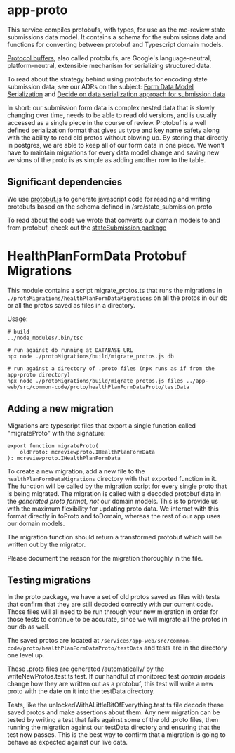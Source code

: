 # app-proto

This service compiles protobufs, with types, for use as the mc-review state submissions data model. It contains a schema for the submissions data and functions for converting between protobuf and Typescript domain models.

[Protocol buffers](https://developers.google.com/protocol-buffers), also called protobufs, are Google's language-neutral, platform-neutral, extensible mechanism for serializing structured data.

To read about the strategy behind using protobufs for encoding state submission data, see our ADRs on the subject: [Form Data Model Serialization](../../docs/architectural-decision-records/008-form-data-serialization.md) and [Decide on data serialization approach for submission data](../../docs/architectural-decision-records/009-data-serialization-framework.md)

In short: our submission form data is complex nested data that is slowly changing over time, needs to be able to read old versions, and is usually accessed as a single piece in the course of review. Protobuf is a well defined serialization format that gives us type and key name safety along with the ability to read old protos without blowing up. By storing that directly in postgres, we are able to keep all of our form data in one piece. We won't have to maintain migrations for every data model change and saving new versions of the proto is as simple as adding another row to the table.

## Significant dependencies

We use [protobuf.js](https://github.com/protobufjs/protobuf.js) to generate javascript code for reading and writing protobufs based on the schema defined in /src/state_submission.proto

To read about the code we wrote that converts our domain models to and from protobuf, check out the [stateSubmission package](https://github.com/Enterprise-CMCS/managed-care-review/tree/main/services/app-web/src/common-code/proto/healthPlanFormDataProto)

# HealthPlanFormData Protobuf Migrations

This module contains a script migrate_protos.ts that runs the migrations in `./protoMigrations/healthPlanFormDataMigrations` on all the protos in our db or all the protos saved as files in a directory.

Usage:

```
# build
../node_modules/.bin/tsc

# run against db running at DATABASE_URL
npx node ./protoMigrations/build/migrate_protos.js db

# run against a directory of .proto files (npx runs as if from the app-proto directory)
npx node ./protoMigrations/build/migrate_protos.js files ../app-web/src/common-code/proto/healthPlanFormDataProto/testData

```

## Adding a new migration

Migrations are typescript files that export a single function called "migrateProto" with the signature:

```
export function migrateProto(
    oldProto: mcreviewproto.IHealthPlanFormData
): mcreviewproto.IHealthPlanFormData
```

To create a new migration, add a new file to the `healthPlanFormDataMigrations` directory with that exported function in it. The function will be called by the migration script for every single proto that is being migrated. The migration is called with a decoded protobuf data in the _generated proto format_, _not_ our domain models. This is to provide us with the maximum flexibility for updating proto data. We interact with this format directly in toProto and toDomain, whereas the rest of our app uses our domain models.

The migration function should return a transformed protobuf which will be written out by the migrator.

Please document the reason for the migration thoroughly in the file.

## Testing migrations

In the proto package, we have a set of old protos saved as files with tests that confirm that they are still decoded correctly with our current code. Those files will all need to be run through your new migration in order for those tests to continue to be accurate, since we will migrate all the protos in our db as well.

The saved protos are located at `/services/app-web/src/common-code/proto/healthPlanFormDataProto/testData` and tests are in the directory one level up.

These .proto files are generated /automatically/ by the writeNewProtos.test.ts test. If our handful of monitored test _domain models_ change how they are written out as a protobuf, this test will write a new proto with the date on it into the testData directory.

Tests, like the unlockedWithALittleBitOfEverything.test.ts file decode these saved protos and make assertions about them. Any new migration can be tested by writing a test that fails against some of the old .proto files, then running the migration against our testData directory and ensuring that the test now passes. This is the best way to confirm that a migration is going to behave as expected against our live data.
